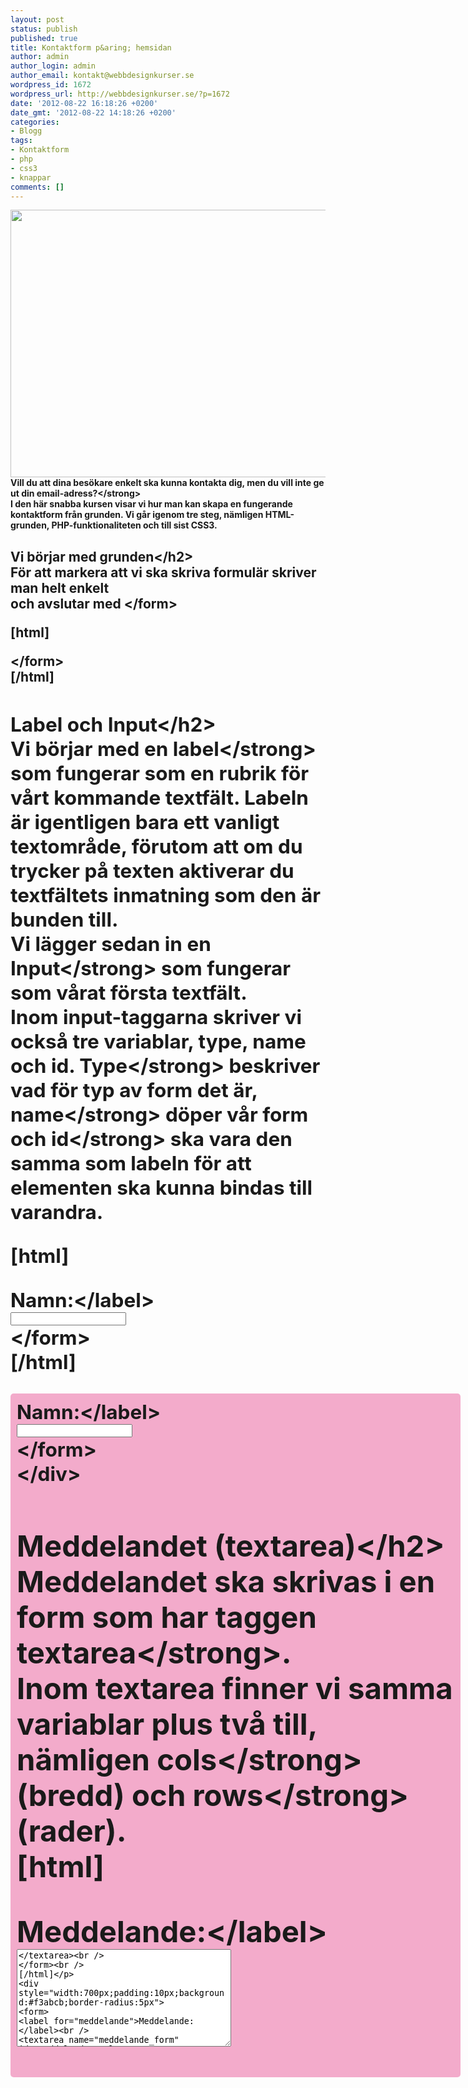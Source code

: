 ```yaml
---
layout: post
status: publish
published: true
title: Kontaktform p&aring; hemsidan
author: admin
author_login: admin
author_email: kontakt@webbdesignkurser.se
wordpress_id: 1672
wordpress_url: http://webbdesignkurser.se/?p=1672
date: '2012-08-22 16:18:26 +0200'
date_gmt: '2012-08-22 14:18:26 +0200'
categories:
- Blogg
tags:
- Kontaktform
- php
- css3
- knappar
comments: []
---
```

<p><img src="http:&#47;&#47;webbdesignkurser.se&#47;wp-content&#47;uploads&#47;2012&#47;08&#47;kontaktform1.png" alt="" title="Kontaktform p&aring; hemsidan" width="700" height="428" class="alignnone size-full wp-image-1840" &#47;><br />
<strong>Vill du att dina bes&ouml;kare enkelt ska kunna kontakta dig, men du vill inte ge ut din email-adress?<&#47;strong><br />
I den h&auml;r snabba kursen visar vi hur man kan skapa en fungerande kontaktform fr&aring;n grunden. Vi g&aring;r igenom tre steg, n&auml;mligen HTML-grunden, PHP-funktionaliteten och till sist CSS3.</p>
<h2>Vi b&ouml;rjar med grunden<&#47;h2><br />
F&ouml;r att markera att vi ska skriva formul&auml;r skriver man helt enkelt<br />
<form> och avslutar med <&#47;form></p>
<p>[html]</p>
<form>
<p><&#47;form><br />
[&#47;html]</p>
<h2>Label och Input<&#47;h2><br />
Vi b&ouml;rjar med en <strong>label<&#47;strong> som fungerar som en rubrik f&ouml;r v&aring;rt kommande textf&auml;lt. Labeln &auml;r igentligen bara ett vanligt textomr&aring;de, f&ouml;rutom att om du trycker p&aring; texten aktiverar du textf&auml;ltets inmatning som den &auml;r bunden till.<br />
Vi l&auml;gger sedan in en <strong>Input<&#47;strong> som fungerar som v&aring;rat f&ouml;rsta textf&auml;lt.<br />
Inom input-taggarna skriver vi ocks&aring; tre variablar, type, name och id. <strong>Type<&#47;strong> beskriver vad f&ouml;r typ av form det &auml;r, <strong>name<&#47;strong> d&ouml;per v&aring;r form och <strong>id<&#47;strong> ska vara den samma som labeln f&ouml;r att elementen ska kunna bindas till varandra.</p>
<p>[html]</p>
<form>
<label for="namn">Namn:<&#47;label><br&#47;><br />
<input type="text" name="namn_form" id="namn"><br />
<&#47;form><br />
[&#47;html]</p>
<div style="width:700px;padding:10px;background:#f3abcb;border-radius:5px">
<form>
<label for="namn">Namn:<&#47;label><br />
<input type="text" name="namn_form" id="namn"&#47;><br />
<&#47;form><br />
<&#47;div></p>
<h2>Meddelandet (textarea)<&#47;h2><br />
Meddelandet ska skrivas i en form som har taggen <strong>textarea<&#47;strong>.<br />
Inom textarea finner vi samma variablar plus tv&aring; till, n&auml;mligen <strong>cols<&#47;strong>(bredd) och <strong>rows<&#47;strong>(rader).<br />
[html]</p>
<form>
<label for="meddelande">Meddelande:<&#47;label><br&#47;><br />
<textarea name="meddelande_form" id="meddelande" cols="40" rows="10"&#47;><&#47;textarea><br />
<&#47;form><br />
[&#47;html]</p>
<div style="width:700px;padding:10px;background:#f3abcb;border-radius:5px">
<form>
<label for="meddelande">Meddelande:<&#47;label><br />
<textarea name="meddelande_form" id="meddelande" cols="40" rows="10"&#47;><&#47;textarea><br />
<&#47;form><br />
<&#47;div></p>
<h2>Knappen (submit)<&#47;h2><br />
Vi skriver knappen likadant, f&ouml;rutom att vi byter ut <strong>type="text"<&#47;strong> till <strong>type="submit"<&#47;strong><br />
Inneh&aring;llet i v&aring;r knapp skriver vi med variabeln <strong>Value<&#47;strong>.</p>
<p>[html]</p>
<form>
<input type="submit" name="skicka" value="Skicka mailet"><br />
<&#47;form><br />
[&#47;html]</p>
<div style="width:700px;padding:10px;background:#f3abcb;border-radius:5px">
<form><input type="submit" name="skicka" value="Skicka mailet" &#47;><&#47;form><br />
<&#47;div></p>
<h2>V&aring;r grund<&#47;h2><br />
[html]</p>
<form>
<p><label for="namn">Namn:<&#47;label><br&#47;><br />
<input type="text" name="namn_form" id="namn"&#47;><br&#47;></p>
<p><label for="email">Email:<&#47;label><br&#47;><br />
<input type="text" name="email_form" id="email"&#47;><br&#47;></p>
<p><label for="subject">&Auml;mne:<&#47;label><br&#47;><br />
<input type="text" name="subject_form" id="subject"&#47;><br&#47;></p>
<p><label for="meddelande">Meddelande:<&#47;label><br&#47;><br />
<textarea name="meddelande_form" id="meddelande" cols="40" rows="10"&#47;><&#47;textarea><br&#47;></p>
<p><input type="submit" name="skicka" value="Skicka mailet"></p>
<p><&#47;form><br />
[&#47;html]</p>
<div style="width:700px;padding:10px;background:#f3abcb;border-radius:5px">
<form>
<p><label for="namn">Namn:<&#47;label><br />
<input type="text" name="namn_form" id="namn"&#47;><br&#47;></p>
<p><label for="mail">Email:<&#47;label><br />
<input type="text" name="email_form" id="mail"&#47;><br&#47;></p>
<p><label for="subject">&Auml;mne:<&#47;label><br />
<input type="text" name="subject_form" id="subject"&#47;><br&#47;></p>
<p><label for="meddelande">Meddelande:<&#47;label><br />
<textarea name="meddelande_form" id="meddelande" cols="40" rows="10"&#47;><&#47;textarea><br&#47;></p>
<p><input type="submit" name="skicka" value="Skicka mailet"><br&#47;></p>
<p><&#47;form><br />
<&#47;div></p>
<h2>Funktionalitet<&#47;h2><br />
Nu &auml;r det dags att g&ouml;ra s&aring; att formen g&ouml;r n&aring;gonting, i detta exemplet har vi valt att anv&auml;nda oss av PHP.<br />
Om du aldrig har anv&auml;nt dig av PHP kan du snart l&auml;sa v&aring;r <strong>PHP f&ouml;r nyb&ouml;rjare<&#47;strong> (under uppbyggnad).<br />
F&ouml;rst g&ouml;r vi s&aring; att html-formen skickar data till PHP scriptet, detta g&ouml;r vi genom att &auml;ndra form-taggen till<br />
[html]<br />
<form method="POST">[&#47;html]<br />
Sedan l&auml;gger vi in f&ouml;ljande PHP kod f&ouml;r att skicka meddelandet via email:<br />
[php]<br />
<?php<br />
if (isset($_POST['skicka'])) {<br />
    &#47;&#47;Namn<br />
    $name = $_POST['namn_form'];<br />
    &#47;&#47;Email<br />
    $email = $_POST['email_form'];<br />
    &#47;&#47;&Auml;mne<br />
    $subject = $_POST['subject_form'];<br />
    &#47;&#47;Meddelande<br />
    $message = $_POST['meddelande_form']; </p>
<p>    &#47;&#47;Fr&aring;n(Vad som syns i email klienten)<br />
    $header='Fr&aring;n: ' . $name . '<' . $email . '>';</p>
<p>    &#47;&#47;Din emailadress(Hit skickas mailen)<br />
    $to = 'someone@example.com';<br />
    &#47;&#47;Skicka mailet<br />
    $sent = mail($to,$subject,$message,$header);</p>
<p>    &#47;&#47;Kolla om meddelandet har skickats<br />
    if($sent){<br />
        &#47;&#47;Om det har skickats, visa ett tackmeddelande<br />
        echo "Tack f&ouml;r ditt meddelande";<br />
    }else {<br />
        &#47;&#47;Annars, visa ett felmeddelande<br />
        echo "N&aring;got gick fel!";<br />
    }<br />
}<br />
?><br />
[&#47;php]</p>
<p><strong>Klart!<&#47;strong> K&auml;llkoden f&ouml;r din sida b&ouml;r nu se ut s&aring;h&auml;r, spara den som "filnamn".php, tex kontakt.php:</p>
<p>[php]</p>
<form method="POST">
<p><label for="namn">Namn:<&#47;label><br />
<input type="text" name="namn_form" id="namn"&#47;><br&#47;></p>
<p><label for="email">Email:<&#47;label><br />
<input type="text" name="email_form" id="email"&#47;><br&#47;></p>
<p><label for="subject">&Auml;mne:<&#47;label><br />
<input type="text" name="subject_form" id="subject"&#47;><br&#47;></p>
<p><label for="meddelande">Meddelande:<&#47;label><br />
<textarea name="meddelande_form" id="meddelande" cols="40" rows="10"&#47;><&#47;textarea><br&#47;></p>
<p><input type="submit" name="skicka" value="Skicka mailet"></p>
<p><&#47;form></p>
<p><?php<br />
if (isset($_POST['skicka'])) {<br />
    &#47;&#47;Namn<br />
    $name = $_POST['namn_form'];<br />
    &#47;&#47;Email<br />
    $email = $_POST['email_form'];<br />
    &#47;&#47;&Auml;mne<br />
    $subject = $_POST['subject_form'];<br />
    &#47;&#47;Meddelande<br />
    $message = $_POST['meddelande_form']; </p>
<p>    &#47;&#47;Fr&aring;n(Vad som syns i email klienten)<br />
    $header='Fr&aring;n: ' . $name . '<' . $email . '>';</p>
<p>    &#47;&#47;Din emailadress(Hit skickas mailen)<br />
    $to = 'someone@example.com';<br />
    &#47;&#47;Skicka mailet<br />
    $sent = mail($to,$subject,$message,$header);</p>
<p>    &#47;&#47;Kolla om meddelandet har skickats<br />
    if($sent){<br />
        &#47;&#47;Om det har skickats, visa ett tackmeddelande<br />
        echo "Tack f&ouml;r ditt meddelande";<br />
    }else {<br />
        &#47;&#47;Annars, visa ett felmeddelande<br />
        echo "N&aring;got gick fel!";<br />
    }<br />
}<br />
?><br />
[&#47;php]</p>
<h2>Styla formen med CSS<&#47;h2><br />
Dags att styla v&aring;r hittills fula kontaktform.<br />
Det g&ouml;r vi genom att skapa en CSS-mall, kallad <strong>style.css<&#47;strong>. H&auml;r t&auml;nkte vi skapa tre <a href="&#47;nyborjare-div-class&#47;#class" target="_blank">classer<&#47;a> &aring;t formarna.<br />
De h&auml;r classerna ska du sedan applicera p&aring; dina form-taggar. Om du inte vet hur du g&ouml;r det kan du l&auml;sa <a href="http:&#47;&#47;webbdesignkurser.se&#47;nyborjare-css-grunder&#47;">CSS-grunder<&#47;a>.<br&#47;></p>
<p><strong>.info<&#47;strong> Namn, Email och &Auml;mne<br />
<strong>.message<&#47;strong> Meddelande<br />
<strong>.submit<&#47;strong> Skicka-knappen</p>
<p>[css]<br />
.info{</p>
<p>}</p>
<p>.message{</p>
<p>}</p>
<p>.submit{</p>
<p>}<br />
[&#47;css]</p>
<h2>Runda kanter och padding<&#47;h2><br />
<strong>Border-radius<&#47;strong> best&auml;mmer storleken p&aring; v&aring;ra runda kanter i formarna. H&auml;r k&ouml;r vi med 5px som exempel.<br />
-moz-border-radius och -webkit-border-radius g&ouml;r precis detsamma, men &auml;r skrivet f&ouml;r Firefox, samt Safari och Chrome.<br />
<strong>Padding<&#47;strong> fungerar som ett kraftf&auml;lt runt v&aring;r text. Det best&auml;mmer avst&aring;ndet fr&aring;n formens kanter till texten i f&auml;ltet.<br />
<img style="border:1px #9c9c9c solid;" src="http:&#47;&#47;webbdesignkurser.se&#47;wp-content&#47;uploads&#47;2012&#47;08&#47;input-shadow0.png" alt="" title="" width="369" height="62" class="alignnone size-full wp-image-1806" &#47;><br />
<img style="border:1px #9c9c9c solid;" src="http:&#47;&#47;webbdesignkurser.se&#47;wp-content&#47;uploads&#47;2012&#47;08&#47;buttons-shadow0-0.png" alt="" title="" width="245" height="62" class="alignnone size-full wp-image-1804" &#47;><br />
[css]<br />
.info{<br />
border-radius:5px;<br />
-moz-border-radius:5px;<br />
-webkit-border-radius:5px;<br />
padding:5px;<br />
}</p>
<p>.message{<br />
border-radius:5px;<br />
-moz-border-radius:5px;<br />
-webkit-border-radius:5px;<br />
padding:5px;<br />
}</p>
<p>.submit{<br />
border-radius:10px;<br />
-moz-border-radius:10px;<br />
-webkit-border-radius:10px;<br />
padding:5px;<br />
}<br />
[&#47;css]</p>
<h2>Bakgrund och kantlinje (border)<&#47;h2><br />
Bakgrundsf&auml;rgen skriver vi med hj&auml;lp av <strong>Background<&#47;strong>.<br />
Kantlinjen skrivs <strong>border: 1px #b0b0b0 solid<&#47;strong>.<br />
Vi vill att kantlinjen ska vara m&ouml;rkare &auml;n bakgrunden, f&ouml;r att f&aring; till kontrasten. V&aring;r kantlinje kommer smidigt att f&ouml;lja v&aring;ra runda kanter. Knappen g&ouml;r vi m&ouml;rklila.<br />
<img  style="border:1px #9c9c9c solid;"  src="http:&#47;&#47;webbdesignkurser.se&#47;wp-content&#47;uploads&#47;2012&#47;08&#47;input-shadow1.png" alt="" title="" width="369" height="62" class="alignnone size-full wp-image-1807" &#47;><br />
<img style="border:1px #9c9c9c solid;" src="http:&#47;&#47;webbdesignkurser.se&#47;wp-content&#47;uploads&#47;2012&#47;08&#47;buttons-shadow0.png" alt="" title="" width="245" height="62" class="alignnone size-full wp-image-1803" &#47;><br />
[css]<br />
.info{<br />
border-radius:5px;<br />
-moz-border-radius:5px;<br />
-webkit-border-radius:5px;<br />
padding:5px;<br />
background:#e1e1e1;<br />
border:1px #b0b0b0 solid;<br />
}</p>
<p>.message{<br />
border-radius:5px;<br />
-moz-border-radius:5px;<br />
-webkit-border-radius:5px;<br />
padding:5px;<br />
background:#e1e1e1;<br />
border:1px #b0b0b0 solid;<br />
}</p>
<p>.submit{<br />
border-radius:10px;<br />
-moz-border-radius:10px;<br />
-webkit-border-radius:10px;<br />
padding:5px;<br />
background:#971665;<br />
border:1px #771953 solid;<br />
}<br />
[&#47;css]</p>
<h2>Bredden p&aring; textf&auml;lten<&#47;h2><br />
Om du vill &auml;ndra bredden p&aring; antingen .info eller .message kan du klistra in en <strong>width:500px<&#47;strong>, annars g&aring;r webbl&auml;saren efter standardinst&auml;llningarna.</p>
<h2>Box-shadow p&aring; knappen<&#47;h2><br />
Med box-shadow kan du skapa en skugga p&aring; knappen f&ouml;r att f&aring; den mer oemotst&aring;ndlig. I det h&auml;r fallet g&ouml;r vi skuggan ljus och l&auml;gger den l&auml;ngst upp p&aring; knappen.<br&#47;><br&#47;></p>
<table class="cssprop">
<tbody>
<tr>
<td width="50px"><strong>box-shadow:<&#47;strong><&#47;td>
<td width="50px"><strong> inset<&#47;strong><&#47;td>
<td width="50px"><strong> 0px<&#47;strong><&#47;td>
<td width="50px"><strong> 1px<&#47;strong><&#47;td>
<td width="50px"><strong> 0px<&#47;strong><&#47;td>
<td><strong> #c83890;<&#47;strong><&#47;td><br />
<&#47;tr></p>
<tr>
<td width="50px">Attribut<&#47;td>
<td width="50px">Skugga inne&#47;ute<&#47;td>
<td width="50px">x- koordinat<&#47;td>
<td width="50px"> y-koordinat<&#47;td>
<td width="50px">Styrka p&aring; skugga<&#47;td>
<td width="50px">F&auml;rg<&#47;td><br />
<&#47;tr><br />
<&#47;tbody><br />
<&#47;table><br />
<img style="border:1px #9c9c9c solid;" src="http:&#47;&#47;webbdesignkurser.se&#47;wp-content&#47;uploads&#47;2012&#47;08&#47;buttons-shadow1.png" alt="" title="" width="245" height="62" class="alignnone size-full wp-image-1800" &#47;></p>
<p>[css]<br />
.submit{<br />
border-radius:5px;<br />
-moz-border-radius:5px;<br />
-webkit-border-radius:5px;<br />
padding:10px;<br />
background:#971665;<br />
border:1px #771953 solid;</p>
<p>box-shadow: inset 0px 1px 0px #c83890;<br />
-webkit-box-shadow: inset 0px 1px 0px #c83890;<br />
-moz-box-shadow: inset 0px 1px 0px #c83890;<br />
}<br />
[&#47;css]</p>
<h2>Text-shadow, tjocklek och f&auml;rg p&aring; knappen<&#47;h2><br />
Knappens text ska vi tilldela skugga, tjocklek och f&auml;rg.<br&#47;><br&#47;></p>
<table class="cssprop">
<tbody>
<tr>
<td width="50px"><strong> text-shadow:<&#47;strong><&#47;td>
<td width="50px"><strong> #761a62<&#47;strong><&#47;td>
<td width="50px"><strong>  1px<&#47;strong><&#47;td>
<td width="50px"><strong> 1px;<&#47;strong><&#47;td><br />
<&#47;tr></p>
<tr>
<td width="50px">Attribut<&#47;td>
<td width="50px">F&auml;rg<&#47;td>
<td width="50px">x- koordinat<&#47;td>
<td width="50px"> y-koordinat<&#47;td><br />
<&#47;tr><br />
<&#47;tbody><br />
<&#47;table><br />
<img style="border:1px #9c9c9c solid;" src="http:&#47;&#47;webbdesignkurser.se&#47;wp-content&#47;uploads&#47;2012&#47;08&#47;buttons-shadow2.png" alt="" title="" width="245" height="62" class="alignnone size-full wp-image-1799" &#47;><br />
<img style="border:1px #9c9c9c solid;" src="http:&#47;&#47;webbdesignkurser.se&#47;wp-content&#47;uploads&#47;2012&#47;08&#47;text-shadow.png" alt="text-shadow" title="" width="369" height="62" class="alignnone size-full wp-image-1838" &#47;></p>
<p>[css]<br />
.submit{<br />
border-radius:5px;<br />
-moz-border-radius:5px;<br />
-webkit-border-radius:5px;<br />
padding:10px;<br />
background:#971665;<br />
border:1px #771953 solid;<br />
box-shadow: inset 0px 1px 0px #c83890;<br />
-webkit-box-shadow: inset 0px 1px 0px #c83890;<br />
-moz-box-shadow: inset 0px 1px 0px #c83890;</p>
<p>text-shadow:#761a62 1px 1px;<br />
font-weight:bold;<br />
color:#ffeffb;<br />
}<br />
[&#47;css]</p>
<h2>Css-slutsats<&#47;h2><br />
H&auml;r har du den fullst&auml;ndiga stilmallen f&ouml;r din kontaktform. Om du vill att <strong>.submit<&#47;strong> ska ha en annan stil n&auml;r du h&aring;ller &ouml;ver musen&#47;trycker s&aring; duplicerar du classen och byter ut namnet till <strong>.submit:hover<&#47;strong> eller <strong>.submit:active<&#47;strong>.<br />
L&auml;s mer om hover&#47;active i kapitlet <a href="http:&#47;&#47;webbdesignkurser.se&#47;nyborjare-text-lankar&#47;#hover">Nyb&ouml;rjare - Styla text & l&auml;nkar<&#47;a>.<br />
Vi har hoppat &ouml;ver att styla kontakt-rubrikerna, t&auml;nkte att du f&aring;r det som utmaning av oss.<br />
<strong>Lycka till!<&#47;strong></p>
<p>[css]<br />
.info{<br />
border-radius:5px;<br />
-moz-border-radius:5px;<br />
-webkit-border-radius:5px;<br />
padding:5px;<br />
background:#e1e1e1;<br />
border:1px #b0b0b0 solid;<br />
}</p>
<p>.message{<br />
border-radius:5px;<br />
-moz-border-radius:5px;<br />
-webkit-border-radius:5px;<br />
padding:5px;<br />
background:#e1e1e1;<br />
border:1px #b0b0b0 solid;<br />
}</p>
<p>.submit{<br />
border-radius:5px;<br />
-moz-border-radius:5px;<br />
-webkit-border-radius:5px;<br />
padding:10px;<br />
background:#971665;<br />
border:1px #771953 solid;<br />
box-shadow: inset 0px 1px 0px #c83890;<br />
-webkit-box-shadow: inset 0px 1px 0px #c83890;<br />
-moz-box-shadow: inset 0px 1px 0px #c83890;<br />
text-shadow:#761a62 1px 1px;<br />
font-weight:bold;<br />
color:#ffeffb;<br />
}<br />
[&#47;css]</p>
<p><img  style="border:1px #9c9c9c solid;"  src="http:&#47;&#47;webbdesignkurser.se&#47;wp-content&#47;uploads&#47;2012&#47;08&#47;kontaktform_resultat.png" alt="" title="" width="679" height="415" class="alignnone size-full wp-image-1821" &#47;></p>
<h2>Relaterade artiklar (engelska)<&#47;h2><br />
<a href="http:&#47;&#47;inspectelement.com&#47;tutorials&#47;create-a-slick-css3-button-with-box-shadow-and-rgba&#47;" target="_blank">http:&#47;&#47;inspectelement.com&#47;tutorials&#47;create-a-slick-css3-button-with-box-shadow-and-rgba&#47;<&#47;a><br />
<a href="http:&#47;&#47;webdesign.tutsplus.com&#47;tutorials&#47;site-elements&#47;design-a-beautifully-detailed-web-button&#47;" target="_blank">http:&#47;&#47;webdesign.tutsplus.com&#47;tutorials&#47;site-elements&#47;design-a-beautifully-detailed-web-button&#47;<&#47;a><br />
<a href="http:&#47;&#47;www.tutorialspalace.com&#47;2010&#47;05&#47;simple-php-contact-form-tutorial&#47;" target="_blank">http:&#47;&#47;www.tutorialspalace.com&#47;2010&#47;05&#47;simple-php-contact-form-tutorial&#47;<&#47;a></p>
